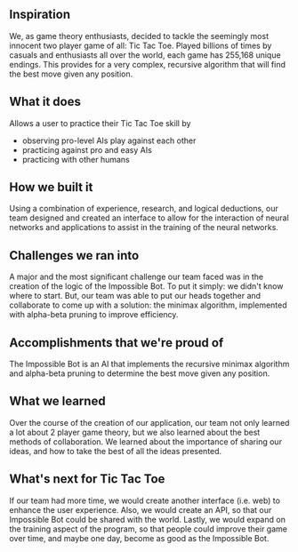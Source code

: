 ## Inspiration
We, as game theory enthusiasts, decided to tackle the seemingly most innocent two player game of all: Tic Tac Toe. Played billions of times by casuals and enthusiasts all over the world, each game has 255,168 unique endings. This provides for a very complex, recursive algorithm that will find the best move given any position.


## What it does
Allows a user to practice their Tic Tac Toe skill by
  * observing pro-level AIs play against each other
  * practicing against pro and easy AIs
  * practicing with other humans

## How we built it
Using a combination of experience, research, and logical deductions, our team designed and created an interface to allow for the interaction of neural networks and applications to assist in the training of the neural networks.

## Challenges we ran into
A major and the most significant challenge our team faced was in the creation of the logic of the Impossible Bot. To put it simply: we didn't know where to start. But, our team was able to put our heads together and collaborate to come up with a solution: the minimax algorithm, implemented with alpha-beta pruning to improve efficiency.

## Accomplishments that we're proud of
The Impossible Bot is an AI that implements the recursive minimax algorithm and alpha-beta pruning to determine the best move given any position.

## What we learned
Over the course of the creation of our application, our team not only learned a lot about 2 player game theory, but we also learned about the best methods of collaboration. We learned about the importance of sharing our ideas, and how to take the best of all the ideas presented.

## What's next for Tic Tac Toe
If our team had more time, we would create another interface (i.e. web) to enhance the user experience. Also, we would create an API, so that our Impossible Bot could be shared with the world. Lastly, we would expand on the training aspect of the program, so that people could improve their game over time, and maybe one day, become as good as the Impossible Bot.
